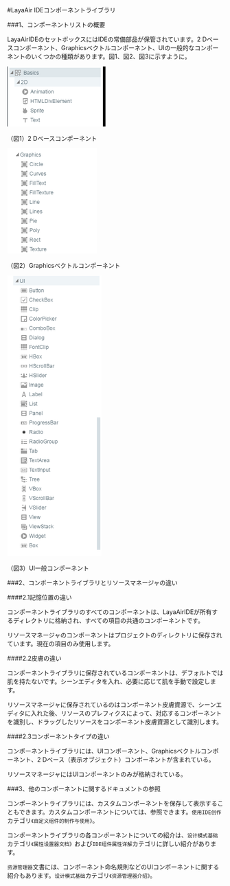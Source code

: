 #LayaAir IDEコンポーネントライブラリ

###1、コンポーネントリストの概要

LayaAirIDEのセットボックスにはIDEの常備部品が保管されています。2 Dベースコンポーネント、Graphicsベクトルコンポーネント、UIの一般的なコンポーネントのいくつかの種類があります。図1、図2、図3に示すように。

![图1](img/1.png) <br />


（図1）2 Dベースコンポーネント

![图2](img/2.png)<br/>

（図2）Graphicsベクトルコンポーネント

![图3](img/3.png)<br/>

（図3）UI一般コンポーネント



###2、コンポーネントライブラリとリソースマネージャの違い

####2.1記憶位置の違い

コンポーネントライブラリのすべてのコンポーネントは、LayaAirIDEが所有するディレクトリに格納され、すべての項目の共通のコンポーネントです。

リソースマネージャのコンポーネントはプロジェクトのディレクトリに保存されています。現在の項目のみ使用します。

####2.2皮膚の違い

コンポーネントライブラリに保存されているコンポーネントは、デフォルトでは肌を持たないです。シーンエディタを入れ、必要に応じて肌を手動で設定します。

リソースマネージャに保存されているのはコンポーネント皮膚資源で、シーンエディタに入れた後、リソースのプレフィクスによって、対応するコンポーネントを識別し、ドラッグしたリソースをコンポーネント皮膚資源として識別します。

####2.3コンポーネントタイプの違い

コンポーネントライブラリには、UIコンポーネント、Graphicsベクトルコンポーネント、2 Dベース（表示オブジェクト）コンポーネントが含まれている。

リソースマネージャにはUIコンポーネントのみが格納されている。



###3、他のコンポーネントに関するドキュメントの参照

コンポーネントライブラリには、カスタムコンポーネントを保存して表示することもできます。カスタムコンポーネントについては、参照できます。`使用IDE创作`カテゴリ`《自定义组件的制作与使用》`。



コンポーネントライブラリの各コンポーネントについての紹介は、`设计模式基础`カテゴリ`《属性设置器文档》`および`IDE组件属性详解`カテゴリに詳しい紹介があります。



`资源管理器`文書には、コンポーネント命名規則などのUIコンポーネントに関する紹介もあります。`设计模式基础`カテゴリ`《资源管理器介绍》`。




